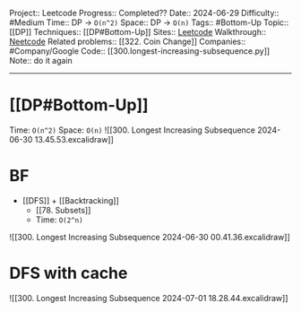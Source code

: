 Project:: Leetcode
Progress:: Completed??
Date:: 2024-06-29
Difficulty:: #Medium 
Time:: DP -> `O(n^2)`
Space:: DP -> `O(n)`
Tags:: #Bottom-Up 
Topic:: [[DP]]
Techniques:: [[DP#Bottom-Up]]
Sites:: [Leetcode](https://leetcode.com/problems/longest-increasing-subsequence/description/)
Walkthrough:: [Neetcode]()
Related problems:: [[322. Coin Change]]
Companies:: #Company/Google
Code:: [[300.longest-increasing-subsequence.py]]
Note:: do it again

---

# [[DP#Bottom-Up]]
Time: `O(n^2)`
Space: `O(n)`
![[300. Longest Increasing Subsequence 2024-06-30 13.45.53.excalidraw]]


# BF
- [[DFS]] + [[Backtracking]]
	- [[78. Subsets]]
	- Time: `O(2^n)`

![[300. Longest Increasing Subsequence 2024-06-30 00.41.36.excalidraw]]

# DFS with cache
![[300. Longest Increasing Subsequence 2024-07-01 18.28.44.excalidraw]]

